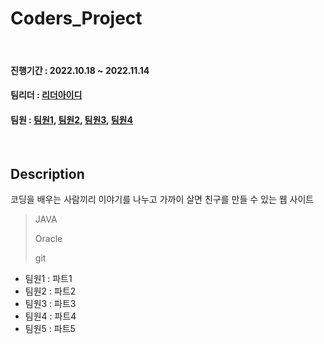 # Coders_Project

<br/>

#### 진행기간 : 2022.10.18 ~ 2022.11.14
#### 팀리더 : [리더아이디](https://github.com/리더아이디)
#### 팀원 : [팀원1](https://github.com/팀원1), [팀원2](https://github.com/팀원2), [팀원3](https://github.com/팀원3), [팀원4](https://github.com/팀원4)

<br/>

## Description
코딩을 배우는 사람끼리 이야기를 나누고 가까이 살면 친구를 만들 수 있는 웹 사이트


> JAVA
> 
> Oracle
> 
> git



- 팀원1 : 파트1
- 팀원2 : 파트2
- 팀원3 : 파트3
- 팀원4 : 파트4
- 팀원5 : 파트5
